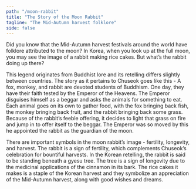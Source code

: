 ```yaml
---
path: "/moon-rabbit"
title: "The Story of the Moon Rabbit"
tagline: "The Mid-Autumn harvest folklore"
side: false
---
```


<p>
Did you know that the Mid-Autumn harvest festivals around the world have folklore attributed to the moon? In Korea, when you look up at the full moon, you may see the image of a rabbit making rice cakes. But what’s the rabbit doing up there?
</p>

<p>
This legend originates from Buddhist lore and its retelling differs slightly between countries. The story as it pertains to Chuseok goes like this - A fox, monkey, and rabbit are devoted students of Buddhism. One day, they have their faith tested by the Emperor of the Heavens. The Emperor disguises himself as a beggar and asks the animals for something to eat. Each animal goes on its own to gather food, with the fox bringing back fish, the monkey bringing back fruit, and the rabbit bringing back some grass. Because of the rabbit’s feeble offering, it decides to light that grass on fire and jump in to offer itself to the beggar. The Emperor was so moved by this he appointed the rabbit as the guardian of the moon.
</p>

<p>
There are important symbols in the moon rabbit’s image - fertility, longevity, and harvest. The rabbit is a sign of fertility, which complements Chuseok’s celebration for bountiful harvests. In the Korean retelling, the rabbit is said to be standing beneath a gyesu tree. The tree is a sign of longevity due to the medicinal applications of the cinnamon in its bark. The rice cakes it makes is a staple of the Korean harvest and they symbolize an appreciation of the Mid-Autumn harvest, along with good wishes and dreams.
</p>
